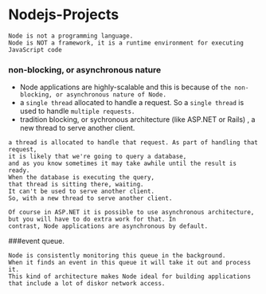 # Nodejs-Projects
```
Node is not a programming language.
Node is NOT a framework, it is a runtime environment for executing JavaScript code
```
### non-blocking, or asynchronous nature
-  Node applications are highly-scalable and this is because of ```the non-blocking, or asynchronous nature of Node.```
- a ```single thread``` allocated to handle a request. So a ```single thread``` is used to handle ```multiple requests.```
- tradition blocking, or sychronous architecture (like ASP.NET or Rails) , a new thread to serve another client.
```
a thread is allocated to handle that request. As part of handling that request, 
it is likely that we're going to query a database, 
and as you know sometimes it may take awhile until the result is ready.
When the database is executing the query, 
that thread is sitting there, waiting. 
It can't be used to serve another client.
So, with a new thread to serve another client.
```
```
Of course in ASP.NET it is possible to use asynchronous architecture, 
but you will have to do extra work for that. In
contrast, Node applications are asynchronous by default.
```

 ###event queue. 
 ```
 Node is consistently monitoring this queue in the background. 
 When it finds an event in this queue it will take it out and process it. 
 This kind of architecture makes Node ideal for building applications 
 that include a lot of diskor network access.
 ```
